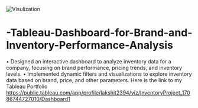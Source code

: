 ![Visulization](https://github.com/user-attachments/assets/5ba2280c-da83-40e4-8b99-dabe8a1d4a16)
# -Tableau-Dashboard-for-Brand-and-Inventory-Performance-Analysis
• Designed an interactive dashboard to analyze inventory data for a company, focusing on brand performance, pricing trends, and inventory
 levels.
 • Implemented dynamic filters and visualizations to explore inventory data based on brand, price, and other parameters.
Here is the link to my Tableau Portfolio
https://public.tableau.com/app/profile/lakshit2394/viz/InventoryProject_17086744727010/Dashboard1
